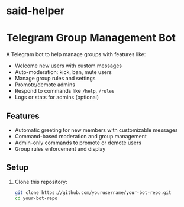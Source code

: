 # said-helper
# Telegram Group Management Bot

A Telegram bot to help manage groups with features like:

- Welcome new users with custom messages
- Auto-moderation: kick, ban, mute users
- Manage group rules and settings
- Promote/demote admins
- Respond to commands like `/help`, `/rules`
- Logs or stats for admins (optional)

## Features

- Automatic greeting for new members with customizable messages
- Command-based moderation and group management
- Admin-only commands to promote or demote users
- Group rules enforcement and display

## Setup

1. Clone this repository:

   ```bash
   git clone https://github.com/yourusername/your-bot-repo.git
   cd your-bot-repo
